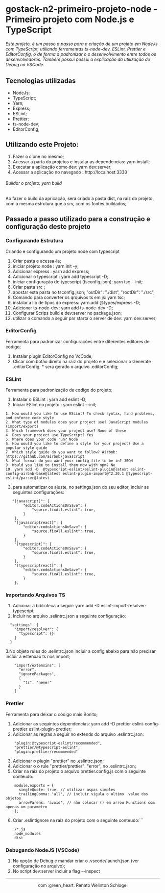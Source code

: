 # gostack-n2-primeiro-projeto-node - Primeiro projeto com Node.js e TypeScript

###### Este projeto, é um passo a passo para a criação de um projeto em NodeJs com TypeScript, utiliando ferramentas  ts-node-dev, ESLint, Prettier e EditorConfig, o de forma a padronizar o o desenvolvimento entre todos os desenvolvedores. Também possui possui a explicação da utilização do Debug no VSCode.
 
 
## Tecnologias utilizadas
  - NodeJs;
  - TypeScript;
  - Yarn;
  - Express;
  - ESLint;
  - Prettier;
  - ts-node-dev;
  - EditorConfig;
  
  
## Utilizando este Projeto:

   1. Fazer o clone no mesmo;
   2. Acessar a parta do projetos e instalar as dependencias: yarn install;
   3. Executar a aplicação como dev: yarn dev:server;
   4. Acessar a aplicação no navegado : http://localhost:3333
   
###### Buildar o projeto: yarn build
   Ao fazer o build da apricação, sera criado a pasta dist, na raiz do projeto, com a mesma estrutura que a srv, com os fontes buildados;
  
  
## Passado a passo utilizado para a construção e configuração deste projeto

### Configurando Estrutura

  Criando e configurando um projeto node com typescript

  1. Criar pasta e acessa-la;
  2. iniciar projeto node     : yarn init -y;
  3. Adicionar express        : yarn add express;
  4. Adicionar o typescript   : yarn add typescript -D;
  5. iniciar configuração do typescript (tsconfig.json): yarn tsc --init;
  6. Criar pasta src ;
  7. apostar esta pasta no tsconfig.json;
     "outDir": "./dist",
     "rootDir": "./src",
  8. Comando para converter os qrquivos ts em js: yarn tsc;
  9. instalar a lib de tipos do express: yarn add @types/express -D;
  10. Adicionar ts-node-dev: yarn add ts-node-dev -D;
  11. Configurar Scrips build e dev:server  no package.json;
  12. utilizar o comando a seguir par starta o server de dev: yarn dev:server;


### EditorConfig

  Ferramenta para padronizar configurações entre diferentes editores de codigo;

  1. Instalar plugin EditorConfig no VcCode;
  2. Clicar com botão direito na raiz do projeto e e selecionar o Generate .editorConfig;
    * sera gerado o arquivo .editorConfig;


### ESLint

  Ferramenta para padronização de codigo do projeto;

  1. Instalar o ESLint : yarn add eslint -D;
  2. Iniciar ESlint no projeto : yarn eslint --init;

    1. How would you like to use ESLint? To check syntax, find problems,   and enforce code style
    2. What type of modules does your project use? JavaScript modules (import/export)
    3. Which framework does your project use? None of these
    4. Does your project use TypeScript? Yes
    5. Where does your code run? Node
    6. How would you like to define a style for your project? Use a popular style guide
    7. Which style guide do you want to follow? Airbnb: https://github.com/airbnb/javascript
    8. What format do you want your config file to be in? JSON
    9. Would you like to install them now with npm? No
    10. yarn add -D  @typescript-eslint/eslint-plugin@latest eslint-config-airbnb-base@latest eslint-plugin-import@^2.20.1 @typescript-eslint/parser@latest
  3. para automatizar os ajuste, no settings.json do seu editor, incluir as seguintes configurações:
```
   "[javascript]": {
        "editor.codeActionsOnSave": {
            "source.fixAll.eslint": true,
        }
    },
    "[javascriptreact]": {
        "editor.codeActionsOnSave": {
            "source.fixAll.eslint": true,
        }
    },
    "[typescript]": {
        "editor.codeActionsOnSave": {
            "source.fixAll.eslint": true,
        }
    },
    "[typescriptreact]": {
        "editor.codeActionsOnSave": {
            "source.fixAll.eslint": true,
        }
    },
```

### Importando Arquivos TS

  1. Adiconar a biblioteca a seguir: yarn add -D eslint-import-resolver-typescript;
  2. Incluir no arquivo .selintrc.json a seguinte configuração:
  ```
    "settings": {
      "import/resolver": {
        "typescript": {}
      }
    }
  ```

  3.No objeto rules do .selintrc.json incluir a config abaixo para não precisar incluir a estenxao ts nos import;
```  
    "import/extensins": [
      "error",
      "ignorePackages",
      {
        "ts": "never"
      }
    ]
 ```

### Prettier

  Ferramenta para deixar o código mais Bonito;

  1. Adicionar as sequintes dependencias:
     yarn add -D prettier eslint-config-prettier eslint-plugin-prettier;
  2. Adicionar as regras a seguir no extends do arquivo .eslintrc.json:
```
    "plugin:@typescript-eslint/recommended",
    "prettier/@typescript-eslint",
    "plugin:prettier/recommended"
```
  3. Adicionar o plugin "prettier" no .eslintrc.json;
  4. Adicionar o o rule "prettier/prettier": "error", no .eslintrc.json;
  5. Criar na raiz do projeto o arquivo  prettier.config.js com o seguinte conteudo:
```
    module.exports = {
      singleQuote: true, // utilizar aspas simples
      trailingComma: 'all', // incluir vigula o ultimo  value dos objetos
      arrowParens: 'avoid', // não colocar () em arrow Functions com apenas um parametro
    };
 ```
  6. Criar .eslintignore na raiz do projeto com o seguinte conteudo:```
```
    /*.js
    node_modules
    dist
 ```

### Debugando NodeJS (VSCode)

  1. Na opção de Debug e mandar criar o .vscode/launch.json (ver configuração no arquivo);
  2. No script dev:server incluir a flag --inspect



<hr>
<p align="center"> com :green_heart: Renato Welinton Schlogel </p>




